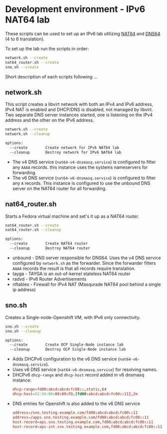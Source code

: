Development environment - IPv6 NAT64 lab
========================================

These scripts can be used to set up an IPv6 lab utilizing [NAT64](https://en.wikipedia.org/wiki/IPv6_transition_mechanism#NAT64) and [DNS64](https://en.wikipedia.org/wiki/IPv6_transition_mechanism#DNS64) (4 to 6 translation).

To set up the lab run the scripts in order:
```bash
network.sh --create
nat64_router.sh --create
sno.sh --create
```

Short description of each scripts following ...

network.sh
----------

This script creates a libvirt network with both an IPv4 and IPv6 address, IPv4
NAT is enabled and DHCP/DNS is disabled, not managed by libvirt. Two separate
DNS server instances started, one is listening on the IPv4 address and the
other on the IPv6 address.


```bash
network.sh --create
network.sh --cleanup

options:
  --create        Create network for IPv6 NAT64 lab
  --cleanup       Destroy network for IPv6 NAT64 lab
```

* The v4 DNS service (`nat64-v4-dnsmasq.service`) is configured to filter
  any `AAAA` records. this instance uses the systems nameservers for
  forwarding.
* The v6 DNS service (`nat64-v6-dnsmasq.service`) is configured to filter
  any `A` records. This instance is configured to use the unbound DNS server
  on the NAT64 router for all forwarding.


nat64_router.sh
---------------

Starts a Fedora virtual machine and set's it up as a NAT64 router.

```bash
nat64_router.sh --create
nat64_router.sh --cleanup

options:
  --create        Create NAT64 router
  --cleanup       Destroy NAT64 router
```

* unbound - DNS server responsible for DNS64. Uses the v4 DNS service
  configured by `network.sh` as the forwarder. Since the forwarder filters
  `AAAA` records the result is that all records require translation.
* tayga - TAYGA is an out-of-kernel stateless NAT64 router
* radvd - IPv6 Router Advertisements
* nftables - Firewall for IPv4 NAT (Masqurade NAT64 pool behind a single ip
  address)


sno.sh
------

Creates a Single-node-Openshift VM, with IPv6 only connectivity.

```bash
sno.sh --create
sno.sh --cleanup

options:
  --create        Create OCP Single-Node instance lab
  --cleanup       Destroy OCP Single-Node instance lab
```

* Adds DHCPv6 configuration to the v6 DNS service
  (`nat64-v6-dnsmasq.service`).
* Uses v6 DNS service (`nat64-v6-dnsmasq.service`) for resolving names.
* DHCPv6 `dhcp-range` and `dhcp-host` record added in v6 dnsmasq instance:
  ```conf
  dhcp-range=fd00:abcd:abcd:fc00::,static,64
  dhcp-host=52:54:00:08:09:FD,[fd00:abcd:abcd:fc00::11],2m
  ```
* DNS entries for Openshift is also added to the v6 DNS service
  ```conf
  address=/sno.testing.example.com/fd00:abcd:abcd:fc00::11
  address=/apps.sno.testing.example.com/fd00:abcd:abcd:fc00::11
  host-record=api.sno.testing.example.com,fd00:abcd:abcd:fc00::11
  host-record=api-int.sno.testing.example.com,fd00:abcd:abcd:fc00::11
  ```
